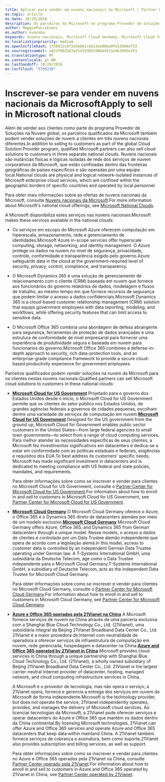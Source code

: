 ```yaml
---
title: Aplicar para vender em nuvens nacionais da Microsoft | Partner Center
ms.topic: article
ms.date: 10/29/2018
description: Os parceiros da Microsoft no programa Provedor de Soluções na Nuvem podem vender aos clientes inscritos em nuvens nacionais com suporte.
author: MaggiePucciEvans
ms.author: evansma
keywords: nuvens nacionais, Microsoft Cloud Germany, Microsoft Cloud for US Government, 21Vianet, Microsoft Cloud China
ms.localizationpriority: medium
ms.openlocfilehash: 1f56912c872e3eb02ceb13ee00ba9fe13998ef33
ms.sourcegitcommit: ed22f6825d3af1d19385198b4d511e4b39d5e353
ms.translationtype: MT
ms.contentlocale: pt-BR
ms.lasthandoff: 10/29/2018
ms.locfileid: "5795239"
---
```

# <a name="apply-to-sell-in-microsoft-national-clouds"></a><span data-ttu-id="1c008-104">Inscrever-se para vender em nuvens nacionais da Microsoft</span><span class="sxs-lookup"><span data-stu-id="1c008-104">Apply to sell in Microsoft national clouds</span></span>

<span data-ttu-id="1c008-105">Além de vender aos clientes como parte do programa Provedor de Soluções na Nuvem global, os parceiros qualificados da Microsoft também podem vender soluções de nuvem a clientes em três nuvens nacionais diferentes.</span><span class="sxs-lookup"><span data-stu-id="1c008-105">In addition to selling to customers as part of the global Cloud Solution Provider program, qualified Microsoft partners can also sell cloud solutions to customers in three separate national clouds.</span></span> <span data-ttu-id="1c008-106">Nuvens nacionais são instâncias físicas e lógicas isoladas de rede dos serviços de nuvem corporativos da Microsoft, que estão confinadas dentro das fronteiras geográficas de países específicos e são operadas por uma equipe local.</span><span class="sxs-lookup"><span data-stu-id="1c008-106">National clouds are physical and logical network-isolated instances of Microsoft enterprise cloud services, which are confined within the geographic borders of specific countries and operated by local personnel.</span></span> 

<span data-ttu-id="1c008-107">Para obter mais informações sobre as ofertas de nuvens nacionais da Microsoft, consulte [Nuvens nacionais da Microsoft](https://www.microsoft.com/trustcenter/cloudservices/nationalcloud).</span><span class="sxs-lookup"><span data-stu-id="1c008-107">For more information about Microsoft's national cloud offerings, see [Microsoft National Clouds](https://www.microsoft.com/trustcenter/cloudservices/nationalcloud).</span></span>

<span data-ttu-id="1c008-108">A Microsoft disponibiliza estes serviços nas nuvens nacionais:</span><span class="sxs-lookup"><span data-stu-id="1c008-108">Microsoft makes these services available in the national clouds:</span></span>

-   <span data-ttu-id="1c008-109">Os serviços em escopo do Microsoft Azure oferecem computação em hiperescala, armazenamento, rede e gerenciamento de identidades.</span><span class="sxs-lookup"><span data-stu-id="1c008-109">Microsoft Azure in-scope services offer hyperscale computing, storage, networking, and identity management.</span></span> <span data-ttu-id="1c008-110">O Azure protege os dados na nuvem no nível de segurança, privacidade, controle, conformidade e transparência exigido pelo governo.</span><span class="sxs-lookup"><span data-stu-id="1c008-110">Azure safeguards data in the cloud at the government-required level of security, privacy, control, compliance, and transparency.</span></span>

-   <span data-ttu-id="1c008-111">O Microsoft Dynamics 365 é uma solução de gerenciamento de relacionamento com o cliente (CRM) baseada em nuvem que fornece aos funcionários do governo relatórios de dados, modelagem e fluxos de trabalho, ao mesmo tempo em que fornece recursos de segurança que podem limitar o acesso a dados confidenciais.</span><span class="sxs-lookup"><span data-stu-id="1c008-111">Microsoft Dynamics 365 is a cloud-based customer relationship management (CRM) solution that equips government employees with data reporting, modeling, and workflows, while offering security features that can limit access to sensitive data.</span></span>

-   <span data-ttu-id="1c008-112">O Microsoft Office 365 combina uma abordagem de defesa abrangente para segurança, ferramentas de proteção de dados avançadas e uma estrutura de conformidade de nível empresarial para fornecer uma experiência de produtividade segura e baseada em nuvem para funcionários do governo.</span><span class="sxs-lookup"><span data-stu-id="1c008-112">Microsoft Office 365 combines a defense-in-depth approach to security, rich data-protection tools, and an enterprise-grade compliance framework to provide a secure cloud-based productivity experience for government employees.</span></span>

<span data-ttu-id="1c008-113">Parceiros qualificados podem vender soluções na nuvem da Microsoft para os clientes nestas nuvens nacionais:</span><span class="sxs-lookup"><span data-stu-id="1c008-113">Qualified partners can sell Microsoft cloud solutions to customers in these national clouds:</span></span>

-   <span data-ttu-id="1c008-114">[**Microsoft Cloud for US Government**](https://www.microsoft.com/trustcenter/cloudservices/nationalcloud#Microsoft_Cloud_for_US) Projetado para o governo dos Estados Unidos desde o início, o Microsoft Cloud for US Government permite que os clientes do setor público nos Estados Unidos, de grandes agências federais a governos de cidades pequenas, escolham dentre uma variedade de serviços de computação em nuvem.</span><span class="sxs-lookup"><span data-stu-id="1c008-114">[**Microsoft Cloud for US Government**](https://www.microsoft.com/trustcenter/cloudservices/nationalcloud#Microsoft_Cloud_for_US) Designed for the US government from the ground up, Microsoft Cloud for Government enables public sector customers in the United States—from large federal agencies to small town governments—to select from a range of cloud computing services.</span></span> <span data-ttu-id="1c008-115">Para melhor atender às necessidades específicas de seus clientes, a Microsoft fez investimentos significativos em datacenters e dedica-se a estar em conformidade com as políticas estaduais e federais, exigências e requisitos dos EUA.</span><span class="sxs-lookup"><span data-stu-id="1c008-115">To best address its customers’ specific needs, Microsoft has made significant investment in datacenters and is dedicated to meeting compliance with US federal and state policies, mandates, and requirements.</span></span> 

    <span data-ttu-id="1c008-116">Para obter informações sobre como se inscrever e vender para clientes no Microsoft Cloud for US Government, consulte o [Partner Center for Microsoft Cloud for US Government](partner-center-for-microsoft-us-govt-cloud.md).</span><span class="sxs-lookup"><span data-stu-id="1c008-116">For information about how to enroll in and sell to customers in Microsoft Cloud for US Government, see [Partner Center for Microsoft Cloud for US Government](partner-center-for-microsoft-us-govt-cloud.md).</span></span>

-   <span data-ttu-id="1c008-117">[**Microsoft Cloud Germany**](https://www.microsoft.com/trustcenter/cloudservices/nationalcloud#Microsoft_Cloud_Germany) O Microsoft Cloud Germany oferece o Azure, o Office 365 e o Dynamics 365 direto de datacenters alemães por meio de um modelo exclusivo.</span><span class="sxs-lookup"><span data-stu-id="1c008-117">[**Microsoft Cloud Germany**](https://www.microsoft.com/trustcenter/cloudservices/nationalcloud#Microsoft_Cloud_Germany) Microsoft Cloud Germany offers Azure, Office 365, and Dynamics 365 from German datacenters through a unique model.</span></span> <span data-ttu-id="1c008-118">Nesse modelo, o acesso a dados de clientes é controlado por um Data Trustee alemão independente que opera de acordo com a legislação alemã.</span><span class="sxs-lookup"><span data-stu-id="1c008-118">In this model, access to customer data is controlled by an independent German Data Trustee operating under German law.</span></span> <span data-ttu-id="1c008-119">A T-Systems International GmbH, uma subsidiária da Deutsche Telecom, age como o Data Trustee independente para o Microsoft Cloud Germany.</span><span class="sxs-lookup"><span data-stu-id="1c008-119">T-Systems International GmbH, a subsidiary of Deutsche Telecom, acts as the independent Data Trustee for Microsoft Cloud Germany.</span></span> 

    <span data-ttu-id="1c008-120">Para obter informações sobre como se inscrever e vender para clientes no Microsoft Cloud Germany, consulte o [Partner Center for Microsoft Cloud Germany](partner-center-for-microsoft-cloud-germany.md).</span><span class="sxs-lookup"><span data-stu-id="1c008-120">For information about how to enroll in and sell to customers in Microsoft Cloud Germany, see [Partner Center for Microsoft Cloud Germany](partner-center-for-microsoft-cloud-germany.md).</span></span> 
    
-   <span data-ttu-id="1c008-121">[**Azure e Office 365 operados pela 21Vianet na China**](https://www.microsoft.com/trustcenter/cloudservices/nationalcloud#Microsoft_Cloud_for_China) A Microsoft fornece serviços de nuvem na China através de uma parceria exclusiva com a Shanghai Blue Cloud Technology Co., Ltd. (21Vianet), uma subsidiária integral da Beijing 21Vianet Broadband Data Center Co., Ltd. 21Vianet é a maior provedora de Internet com neutralidade de operadora a oferecer serviços de infraestrutura de computação em nuvem, rede gerenciada, hospedagem e datacenter na China.</span><span class="sxs-lookup"><span data-stu-id="1c008-121">[**Azure and Office 365 operated by 21Vianet in China**](https://www.microsoft.com/trustcenter/cloudservices/nationalcloud#Microsoft_Cloud_for_China) Microsoft provides cloud services in China through a unique partnership with Shanghai Blue Cloud Technology Co., Ltd. (21Vianet), a wholly owned subsidiary of Beijing 21Vianet Broadband Data Center Co., Ltd. 21Vianet is the largest carrier-neutral Internet provider of datacenter, hosting, managed network, and cloud computing infrastructure services in China.</span></span> 

    <span data-ttu-id="1c008-122">A Microsoft é o provedor de tecnologia, mas não opera o serviço; a 21Vianet opera, fornece e gerencia a entrega dos serviços em nuvem da Microsoft de forma independente.</span><span class="sxs-lookup"><span data-stu-id="1c008-122">Microsoft is the technology provider, but does not operate the service; 21Vianet independently operates, provides, and manages the delivery of Microsoft cloud services.</span></span> <span data-ttu-id="1c008-123">Ao licenciar tecnologias da Microsoft, a 21Vianet pode oferecer serviços e operar datacenters do Azure e Office 365 que mantêm os dados dentro da China continental.</span><span class="sxs-lookup"><span data-stu-id="1c008-123">By licensing Microsoft technologies, 21Vianet can offer Azure and Office 365 services and operate Azure and Office 365 datacenters that keep data within mainland China.</span></span> <span data-ttu-id="1c008-124">A 21Vianet também fornece serviços de cobrança e assinatura, bem como suporte.</span><span class="sxs-lookup"><span data-stu-id="1c008-124">21Vianet also provides subscription and billing services, as well as support.</span></span>

    <span data-ttu-id="1c008-125">Para obter informações sobre como se inscrever e vender para clientes no Azure e Office 365 operados pela 21Vianet na China, consulte [Partner Center operado pela 21Vianet](https://msdn.microsoft.com/partner-china/index).</span><span class="sxs-lookup"><span data-stu-id="1c008-125">For information about how to enroll in and sell to customers in Azure and Office 365 operated by 21Vianet in China, see [Partner Center operated by 21Vianet](https://msdn.microsoft.com/partner-china/index).</span></span> 